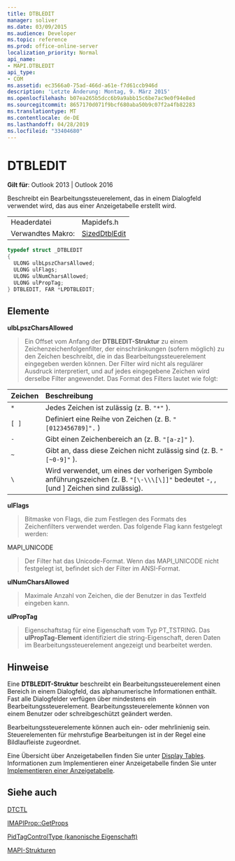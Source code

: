 ```yaml
---
title: DTBLEDIT
manager: soliver
ms.date: 03/09/2015
ms.audience: Developer
ms.topic: reference
ms.prod: office-online-server
localization_priority: Normal
api_name:
- MAPI.DTBLEDIT
api_type:
- COM
ms.assetid: ec3566a0-75ad-466d-a61e-f7d61ccb946d
description: 'Letzte Änderung: Montag, 9. März 2015'
ms.openlocfilehash: b07ea265b5dcc6b9a9abb15c6be7ac9e0f94e8ed
ms.sourcegitcommit: 8657170d071f9bcf680aba50b9c07f2a4fb82283
ms.translationtype: MT
ms.contentlocale: de-DE
ms.lasthandoff: 04/28/2019
ms.locfileid: "33404680"
---
```

# <a name="dtbledit"></a>DTBLEDIT

  
  
**Gilt für**: Outlook 2013 | Outlook 2016 
  
Beschreibt ein Bearbeitungssteuerelement, das in einem Dialogfeld verwendet wird, das aus einer Anzeigetabelle erstellt wird.
  
|||
|:-----|:-----|
|Headerdatei  <br/> |Mapidefs.h  <br/> |
|Verwandtes Makro:  <br/> |[SizedDtblEdit](sizeddtbledit.md) <br/> |
   
```cpp
typedef struct _DTBLEDIT
{
  ULONG ulbLpszCharsAllowed;
  ULONG ulFlags;
  ULONG ulNumCharsAllowed;
  ULONG ulPropTag;
} DTBLEDIT, FAR *LPDTBLEDIT;

```

## <a name="members"></a>Elemente

 **ulbLpszCharsAllowed**
  
> Ein Offset vom Anfang der **DTBLEDIT-Struktur** zu einem Zeichenzeichenfolgenfilter, der einschränkungen (sofern möglich) zu den Zeichen beschreibt, die in das Bearbeitungssteuerelement eingegeben werden können. Der Filter wird nicht als regulärer Ausdruck interpretiert, und auf jedes eingegebene Zeichen wird derselbe Filter angewendet. Das Format des Filters lautet wie folgt: 
    
|**Zeichen**|**Beschreibung**|
|:-----|:-----|
| `*` <br/> |Jedes Zeichen ist zulässig (z. B.  `"*"` ).  <br/> |
| `[ ]` <br/> |Definiert eine Reihe von Zeichen (z. B.  `"[0123456789]".` )  <br/> |
| `-` <br/> |Gibt einen Zeichenbereich an (z. B.  `"[a-z]"` ).  <br/> |
| `~` <br/> |Gibt an, dass diese Zeichen nicht zulässig sind (z. B.  `"[~0-9]"` ).  <br/> |
| `\` <br/> |Wird verwendet, um eines der vorherigen Symbole anführungszeichen (z. B.  `"[\-\\\[\]]"` bedeutet -, \, [und ] Zeichen sind zulässig).  <br/> |
   
 **ulFlags**
  
> Bitmaske von Flags, die zum Festlegen des Formats des Zeichenfilters verwendet werden. Das folgende Flag kann festgelegt werden:
    
MAPI_UNICODE
  
> Der Filter hat das Unicode-Format. Wenn das MAPI_UNICODE nicht festgelegt ist, befindet sich der Filter im ANSI-Format.
    
 **ulNumCharsAllowed**
  
> Maximale Anzahl von Zeichen, die der Benutzer in das Textfeld eingeben kann.
    
 **ulPropTag**
  
> Eigenschaftstag für eine Eigenschaft vom Typ PT_TSTRING. Das **ulPropTag-Element** identifiziert die string-Eigenschaft, deren Daten im Bearbeitungssteuerelement angezeigt und bearbeitet werden. 
    
## <a name="remarks"></a>Hinweise

Eine **DTBLEDIT-Struktur** beschreibt ein Bearbeitungssteuerelement einen Bereich in einem Dialogfeld, das alphanumerische Informationen enthält. Fast alle Dialogfelder verfügen über mindestens ein Bearbeitungssteuerelement. Bearbeitungssteuerelemente können von einem Benutzer oder schreibgeschützt geändert werden. 
  
Bearbeitungssteuerelemente können auch ein- oder mehrlinienig sein. Steuerelementen für mehrstufige Bearbeitungen ist in der Regel eine Bildlaufleiste zugeordnet. 
  
Eine Übersicht über Anzeigetabellen finden Sie unter [Display Tables](display-tables.md). Informationen zum Implementieren einer Anzeigetabelle finden Sie unter [Implementieren einer Anzeigetabelle](display-table-implementation.md).
  
## <a name="see-also"></a>Siehe auch



[DTCTL](dtctl.md)
  
[IMAPIProp::GetProps](imapiprop-getprops.md)
  
[PidTagControlType (kanonische Eigenschaft)](pidtagcontroltype-canonical-property.md)


[MAPI-Strukturen](mapi-structures.md)

